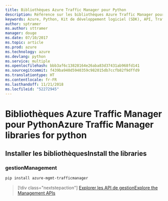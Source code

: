 ```yaml
---
title: Bibliothèques Azure Traffic Manager pour Python
description: Référence sur les bibliothèques Azure Traffic Manager pour Python
keywords: Azure, Python, Kit de développement logiciel (SDK), API, Traffic Manager
author: sptramer
ms.author: sttramer
manager: douge
ms.date: 07/10/2017
ms.topic: article
ms.prod: azure
ms.technology: azure
ms.devlang: python
ms.service: multiple
ms.openlocfilehash: bbb3af6c13828164e26aba83d37431ab968fd141
ms.sourcegitcommit: f439ba940d5940359c982015db7ccfb82f9dffd9
ms.translationtype: HT
ms.contentlocale: fr-FR
ms.lasthandoff: 11/21/2018
ms.locfileid: "52272945"
---
```

# <a name="azure-traffic-manager-libraries-for-python"></a><span data-ttu-id="99786-104">Bibliothèques Azure Traffic Manager pour Python</span><span class="sxs-lookup"><span data-stu-id="99786-104">Azure Traffic Manager libraries for python</span></span>

## <a name="install-the-libraries"></a><span data-ttu-id="99786-105">Installer les bibliothèques</span><span class="sxs-lookup"><span data-stu-id="99786-105">Install the libraries</span></span>


### <a name="management"></a><span data-ttu-id="99786-106">gestion</span><span class="sxs-lookup"><span data-stu-id="99786-106">Management</span></span>

```bash
pip install azure-mgmt-trafficmanager
```
> [!div class="nextstepaction"]
> [<span data-ttu-id="99786-107">Explorer les API de gestion</span><span class="sxs-lookup"><span data-stu-id="99786-107">Explore the Management APIs</span></span>](/python/api/overview/azure/trafficmanager/management)